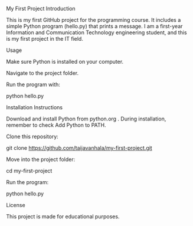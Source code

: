My First Project
Introduction

This is my first GitHub project for the programming course.
It includes a simple Python program (hello.py) that prints a message.
I am a first-year Information and Communication Technology engineering student, and this is my first project in the IT field.

Usage

Make sure Python is installed on your computer.

Navigate to the project folder.

Run the program with:

python hello.py

Installation Instructions

Download and install Python from python.org
.
During installation, remember to check Add Python to PATH.

Clone this repository:

git clone https://github.com/taijavanhala/my-first-project.git


Move into the project folder:

cd my-first-project


Run the program:

python hello.py

License

This project is made for educational purposes.
